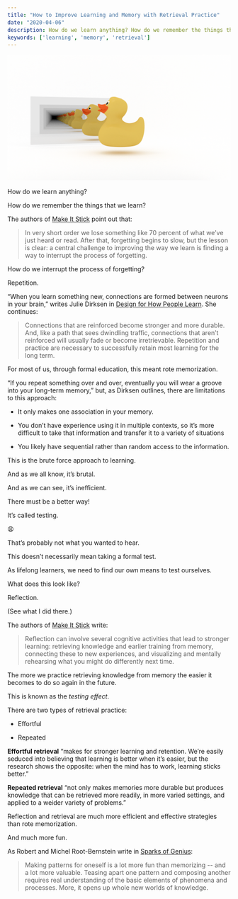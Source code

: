 ```yaml
---
title: "How to Improve Learning and Memory with Retrieval Practice"
date: "2020-04-06"
description: How do we learn anything? How do we remember the things that we learn? The more we practice retrieving knowledge from memory the easier it becomes to do so again in the future.
keywords: ['learning', 'memory', 'retrieval']
---
```



![](./jarednielsen-solution-retrieval.png)

How do we learn anything?

How do we remember the things that we learn?

The authors of [Make It Stick](https://amzn.to/2QTzklN) point out that:

> In very short order we lose something like 70 percent of what we’ve just heard or read. After that, forgetting begins to slow, but the lesson is clear: a central challenge to improving the way we learn is finding a way to interrupt the process of forgetting.

How do we interrupt the process of forgetting?

Repetition. 

“When you learn something new, connections are formed between neurons in your brain,” writes Julie Dirksen in [Design for How People Learn](https://amzn.to/2wxA5Kx). She continues: 

> Connections that are reinforced become stronger and more durable. And, like a path that sees dwindling traffic, connections that aren’t reinforced will usually fade or become irretrievable. Repetition and practice are necessary to successfully retain most learning for the long term.

For most of us, through formal education, this meant rote memorization.

“If you repeat something over and over, eventually you will wear a groove into your long-term memory,” but, as Dirksen outlines, there are limitations to this approach: 

* It only makes one association in your memory. 

* You don’t have experience using it in multiple contexts, so it’s more difficult to take that information and transfer it to a variety of situations

* You likely have sequential rather than random access to the information. 

This is the brute force approach to learning. 

And as we all know, it’s brutal.

And as we can see, it’s inefficient. 

There must be a better way! 

It’s called testing. 

😩

That’s probably not what you wanted to hear.

This doesn’t necessarily mean taking a formal test. 

As lifelong learners, we need to find our own means to test ourselves.

What does this look like? 

Reflection.

(See what I did there.)

The authors of [Make It Stick](https://amzn.to/2QTzklN) write:

> Reflection can involve several cognitive activities that lead to stronger learning: retrieving knowledge and earlier training from memory, connecting these to new experiences, and visualizing and mentally rehearsing what you might do differently next time.

The more we practice retrieving knowledge from memory the easier it becomes to do so again in the future.

This is known as the _testing effect_. 

There are two types of retrieval practice:

* Effortful

* Repeated

**Effortful retrieval** “makes for stronger learning and retention. We’re easily seduced into believing that learning is better when it’s easier, but the research shows the opposite: when the mind has to work, learning sticks better.” 

**Repeated retrieval** “not only makes memories more durable but produces knowledge that can be retrieved more readily, in more varied settings, and applied to a weider variety of problems.” 

Reflection and retrieval are much more efficient and effective strategies than rote memorization. 

And much more fun.

As Robert and Michel Root-Bernstein write in [Sparks of Genius](https://amzn.to/2UhVpgo):
 
> Making patterns for oneself is a lot more fun than memorizing -- and a lot more valuable. Teasing apart one pattern and composing another requires real understanding of the basic elements of phenomena and processes. More, it opens up whole new worlds of knowledge.